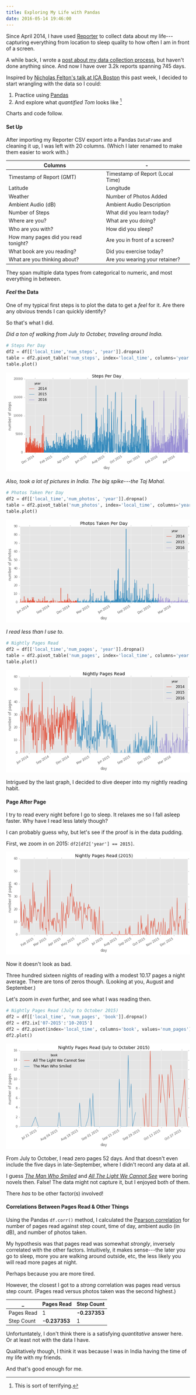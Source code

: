```yaml
---
title: Exploring My Life with Pandas
date: 2016-05-14 19:46:00
---
```


Since April 2014, I have used [Reporter](http://www.reporter-app.com) to collect data about my life---capturing everything from location to sleep quality to how often I am in front of a screen.

A while back, I wrote a [post about my data collection process](/blog/2014/08/02/in-107-days-i've-collected-500-reports-about-my-life/), but haven't done anything since. And now I have over 3.2k reports spanning 745 days.

Inspired by [Nicholas Felton's talk at ICA Boston](https://www.icaboston.org/events/aiga-ica-present-nicholas-felton) this past week, I decided to start wrangling with the data so I could:

1. Practice using [Pandas](http://pandas.pydata.org)
2. And explore what *quantified Tom* looks like [^1]

Charts and code follow.

#### Set Up

After importing my Reporter CSV export into a Pandas `DataFrame` and cleaning it up, I was left with 20 columns. (Which I later renamed to make them easier to work with.)

Columns | -
--- | ---
Timestamp of Report (GMT) | Timestamp of Report (Local Time)
Latitude | Longitude
Weather | Number of Photos Added
Ambient Audio (dB) | Ambient Audio Description
Number of Steps | What did you learn today?
Where are you? | What are you doing?
Who are you with? | How did you sleep?
How many pages did you read tonight? | Are you in front of a screen?
What book are you reading? | Did you exercise today?
What are you thinking about? | Are you wearing your retainer?

They span multiple data types from categorical to numeric, and most everything in between.

#### *Feel* the Data

One of my typical first steps is to plot the data to get a *feel* for it. Are there any obvious trends I can quickly identify?

So that's what I did.

*Did a ton of walking from July to October, traveling around India.*

```python
# Steps Per Day
df2 = df[['local_time','num_steps', 'year']].dropna()
table = df2.pivot_table('num_steps', index='local_time', columns='year', aggfunc=np.sum)
table.plot()
```

![Steps Per Day](/blog/assets/2016/2/1.png)

*Also, took a lot of pictures in India. The big spike---the Taj Mahal.*

```python
# Photos Taken Per Day
df2 = df[['local_time','num_photos', 'year']].dropna()
table = df2.pivot_table('num_photos', index='local_time', columns='year', aggfunc=np.sum)
table.plot()
```

![Photos Taken Per Day](/blog/assets/2016/2/2.png)

*I read less than I use to.*

```python
# Nightly Pages Read
df2 = df[['local_time','num_pages', 'year']].dropna()
table = df2.pivot_table('num_pages', index='local_time', columns='year', aggfunc=np.sum)
table.plot()
```

![Nightly Pages Read](/blog/assets/2016/2/3.png)

Intrigued by the last graph, I decided to dive deeper into my nightly reading habit.

#### Page After Page

I try to read every night before I go to sleep. It relaxes me so I fall asleep faster. Why have I read less lately though?

I can probably guess why, but let's see if the proof is in the data pudding.

First, we zoom in on 2015: `df2[df2['year'] == 2015]`.

![Nightly Pages Read (2015)](/blog/assets/2016/2/4.png)

Now it doesn't look as bad.

Three hundred sixteen nights of reading with a modest 10.17 pages a night average. There are tons of zeros though. (Looking at you, August and September.)

Let's zoom in *even* further, and see what I was reading then.

```python
# Nightly Pages Read (July to October 2015)
df2 = df[['local_time', 'num_pages', 'book']].dropna()
df2 = df2.ix['07-2015':'10-2015']
df2 = df2.pivot(index='local_time', columns='book', values='num_pages')
df2.plot()
```

![Nightly Pages Read (July to October 2015)](/blog/assets/2016/2/5.png)

From July to October, I read zero pages 52 days. And that doesn't even include the five days in late-September, where I didn't record any data at all.

I guess [*The Man Who Smiled*](https://www.goodreads.com/book/show/39792.The_Man_Who_Smiled) and [*All The Light We Cannot See*](https://www.goodreads.com/book/show/18143977-all-the-light-we-cannot-see) were boring novels then. False! The data might not capture it, but I enjoyed both of them.

There *has* to be other factor(s) involved!

#### Correlations Between Pages Read & Other Things

Using the Pandas `df.corr()` method, I calculated the [Pearson correlation](https://en.wikipedia.org/wiki/Pearson_product-moment_correlation_coefficient) for number of pages read against step count, time of day, ambient audio (in dB), and number of photos taken.

My hypothesis was that pages read was somewhat *strongly*, inversely correlated with the other factors. Intuitively, it makes sense---the later you go to sleep, more you are walking around outside, etc, the less likely you will read more pages at night.

Perhaps because you are more tired.

However, the closest I got to a *strong* correlation was pages read versus step count. (Pages read versus photos taken was the second highest.)

_ | Pages Read | Step Count
--- | --- | ---
Pages Read | 1 | **-0.237353**
Step Count | **-0.237353** | 1

Unfortuntately, I don't think there is a satisfying *quantitative* answer here. Or at least not with the data I have.

Qualitatively though, I think it was because I was in India having the time of my life with my friends.

And that's good enough for me.

[^1]: This is sort of terrifying.
